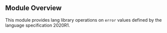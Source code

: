 ## Module Overview

This module provides lang library operations on `error` values defined by the language specification 2020R1.
